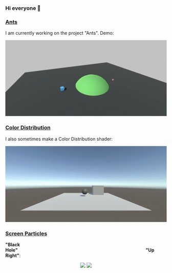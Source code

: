 ### Hi everyone 👋

### [Ants](https://github.com/VladimirShat/Ants)
I am currently working on the project "Ants". Demo:

<img src="https://github.com/VladimirShat/Ants/blob/main/Screenshots%20and%20Art/Demo-1.gif" width="800" />

### [Color Distribution](https://github.com/VladimirShat/Shaders/tree/main/Assets/Color%20Distribution)
I also sometimes make a Color Distribution shader:

<img src="https://github.com/VladimirShat/Shaders/blob/main/Screenshots%20and%20Art/ColorControl-Demo.gif" width="800" />

### [Screen Particles](https://github.com/VladimirShat/Screen-Particles)

**"Black Hole"**⠀⠀⠀⠀⠀⠀⠀⠀⠀⠀⠀⠀⠀⠀⠀⠀⠀⠀⠀⠀⠀⠀⠀⠀⠀⠀⠀⠀⠀⠀⠀⠀⠀⠀⠀⠀⠀⠀⠀**"Up Right"**:

<div style="text-align:center"><img src="https://github.com/VladimirShat/Screen-Particles/blob/main/Gifs/BlackHole.gif" width="425" />
<img src="https://github.com/VladimirShat/Screen-Particles/blob/main/Gifs/UpRight.gif" width="425" /></div>

<!--
**VladimirShat/VladimirShat** is a ✨ _special_ ✨ repository because its `README.md` (this file) appears on your GitHub profile.

Here are some ideas to get you started:

- 🔭 I’m currently working on ...
- 🌱 I’m currently learning ...
- 👯 I’m looking to collaborate on ...
- 🤔 I’m looking for help with ...
- 💬 Ask me about ...
- 📫 How to reach me: ...
- 😄 Pronouns: ...
- ⚡ Fun fact: ...
-->
